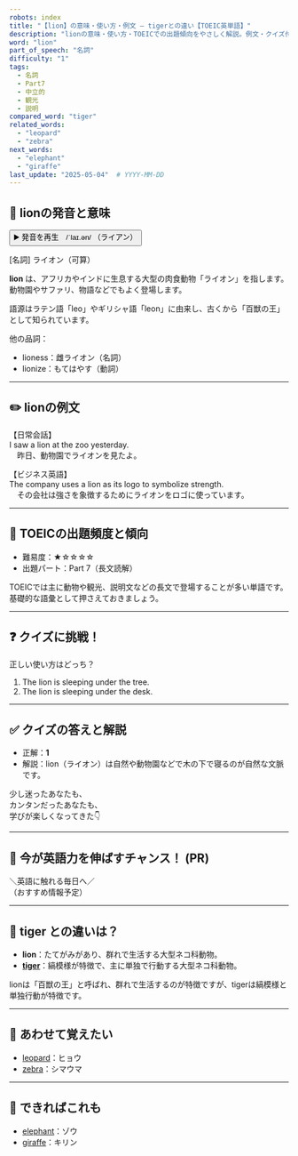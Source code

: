```yaml
---
robots: index
title: "【lion】の意味・使い方・例文 ― tigerとの違い【TOEIC英単語】"
description: "lionの意味・使い方・TOEICでの出題傾向をやさしく解説。例文・クイズ付きでtigerとの違いもわかりやすく学べます。"
word: "lion"
part_of_speech: "名詞"
difficulty: "1"
tags:
  - 名詞
  - Part7
  - 中立的
  - 観光
  - 説明
compared_word: "tiger"
related_words:
  - "leopard"
  - "zebra"
next_words:
  - "elephant"
  - "giraffe"
last_update: "2025-05-04"  # YYYY-MM-DD
---
```


## 🔰 lionの発音と意味

<button class="play-audio" onclick="playTTS('lion')">
  <span class="play-audio-main">
    ▶️ 発音を再生　/ˈlaɪ.ən/
  </span>
  <span class="play-audio-sub">
    （ライアン）
  </span>
</button>

[名詞] ライオン（可算）

**lion** は、アフリカやインドに生息する大型の肉食動物「ライオン」を指します。動物園やサファリ、物語などでもよく登場します。

語源はラテン語「leo」やギリシャ語「leon」に由来し、古くから「百獣の王」として知られています。

他の品詞：  
- lioness：雌ライオン（名詞）
- lionize：もてはやす（動詞）

---

## ✏️ lionの例文

【日常会話】  
I saw a lion at the zoo yesterday.  
　昨日、動物園でライオンを見たよ。

【ビジネス英語】  
The company uses a lion as its logo to symbolize strength.  
　その会社は強さを象徴するためにライオンをロゴに使っています。

---

## 🎯 TOEICの出題頻度と傾向

- 難易度：★☆☆☆☆
- 出題パート：Part 7（長文読解）

TOEICでは主に動物や観光、説明文などの長文で登場することが多い単語です。基礎的な語彙として押さえておきましょう。

---

## ❓ クイズに挑戦！

正しい使い方はどっち？

1. The lion is sleeping under the tree.  
2. The lion is sleeping under the desk.

---

## ✅ クイズの答えと解説

- 正解：**1**
- 解説：lion（ライオン）は自然や動物園などで木の下で寝るのが自然な文脈です。

少し迷ったあなたも、  
カンタンだったあなたも、  
学びが楽しくなってきた👇️

---

## 🚀 今が英語力を伸ばすチャンス！ (PR)

<div class="info-center">
＼英語に触れる毎日へ／<br>  
（おすすめ情報予定）
</div>

---

## 🤔  tiger との違いは？

- **lion**：たてがみがあり、群れで生活する大型ネコ科動物。
- **[tiger](/word/tiger)**：縞模様が特徴で、主に単独で行動する大型ネコ科動物。

lionは「百獣の王」と呼ばれ、群れで生活するのが特徴ですが、tigerは縞模様と単独行動が特徴です。

---

## 🧩 あわせて覚えたい

- [leopard](/word/leopard)：ヒョウ
- [zebra](/word/zebra)：シマウマ

---

## 📖 できればこれも

- [elephant](/word/elephant)：ゾウ
- [giraffe](/word/giraffe)：キリン

<!-- cvid: aid43_bid34 -->
